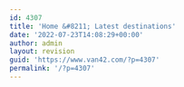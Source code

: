 ```yaml
---
id: 4307
title: 'Home &#8211; Latest destinations'
date: '2022-07-23T14:08:29+00:00'
author: admin
layout: revision
guid: 'https://www.van42.com/?p=4307'
permalink: '/?p=4307'
---
```


